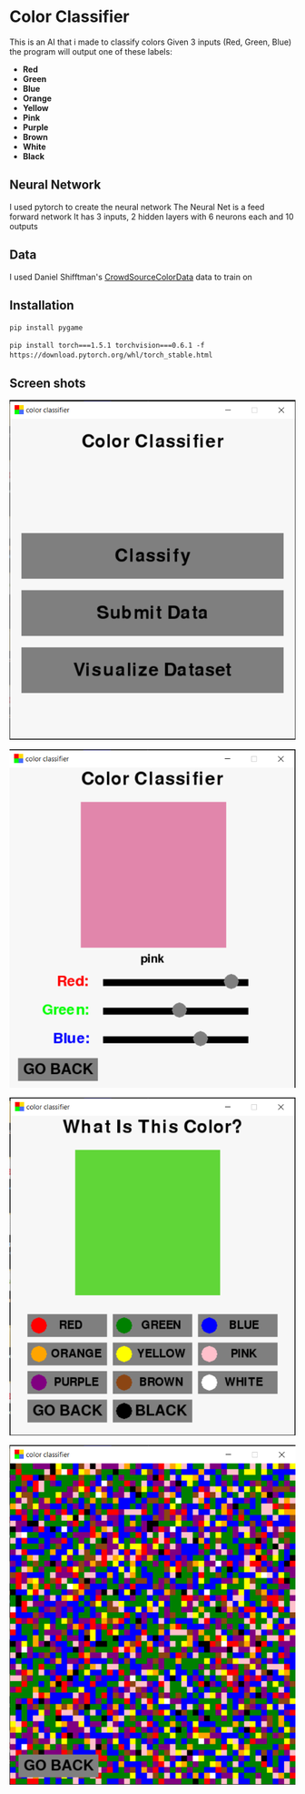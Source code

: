 # Color Classifier
This is an AI that i made to classify colors
Given 3 inputs (Red, Green, Blue) the program will
output one of these labels:
- **Red** 
- **Green**
- **Blue**
- **Orange**
- **Yellow**
- **Pink**
- **Purple**
- **Brown**
- **White**
- **Black**

## Neural Network
I used pytorch to create the neural network
The Neural Net is a feed forward network
It has 3 inputs, 2 hidden layers with 6 neurons each
and 10 outputs

## Data
I used Daniel Shifftman's [CrowdSourceColorData](https://github.com/CodingTrain/CrowdSourceColorData)
data to train on 

## Installation
`pip install pygame`

`pip install torch===1.5.1 torchvision===0.6.1 -f https://download.pytorch.org/whl/torch_stable.html`

## Screen shots
![alt text](https://github.com/DavidCurca/color-classifier/blob/master/color1.png?raw=true)

![alt text](https://github.com/DavidCurca/color-classifier/blob/master/color2.PNG?raw=true)

![alt text](https://github.com/DavidCurca/color-classifier/blob/master/color3.PNG?raw=true)

![alt text](https://github.com/DavidCurca/color-classifier/blob/master/color4.PNG?raw=true)
